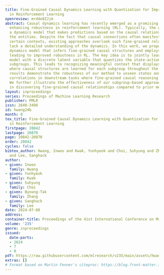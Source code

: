 ```yaml
---
title: Fine-Grained Causal Dynamics Learning with Quantization for Improving Robustness
  in Reinforcement Learning
openreview: mrd4e8ZJjm
abstract: Causal dynamics learning has recently emerged as a promising approach to
  enhancing robustness in reinforcement learning (RL). Typically, the goal is to build
  a dynamics model that makes predictions based on the causal relationships among
  the entities. Despite the fact that causal connections often manifest only under
  certain contexts, existing approaches overlook such fine-grained relationships and
  lack a detailed understanding of the dynamics. In this work, we propose a novel
  dynamics model that infers fine-grained causal structures and employs them for prediction,
  leading to improved robustness in RL. The key idea is to jointly learn the dynamics
  model with a discrete latent variable that quantizes the state-action space into
  subgroups. This leads to recognizing meaningful context that displays sparse dependencies,
  where causal structures are learned for each subgroup throughout the training. Experimental
  results demonstrate the robustness of our method to unseen states and locally spurious
  correlations in downstream tasks where fine-grained causal reasoning is crucial.
  We further illustrate the effectiveness of our subgroup-based approach with quantization
  in discovering fine-grained causal relationships compared to prior methods.
layout: inproceedings
series: Proceedings of Machine Learning Research
publisher: PMLR
issn: 2640-3498
id: hwang24b
month: 0
tex_title: Fine-Grained Causal Dynamics Learning with Quantization for Improving Robustness
  in Reinforcement Learning
firstpage: 20842
lastpage: 20870
page: 20842-20870
order: 20842
cycles: false
bibtex_author: Hwang, Inwoo and Kwak, Yunhyeok and Choi, Suhyung and Zhang, Byoung-Tak
  and Lee, Sanghack
author:
- given: Inwoo
  family: Hwang
- given: Yunhyeok
  family: Kwak
- given: Suhyung
  family: Choi
- given: Byoung-Tak
  family: Zhang
- given: Sanghack
  family: Lee
date: 2024-07-08
address:
container-title: Proceedings of the 41st International Conference on Machine Learning
volume: '235'
genre: inproceedings
issued:
  date-parts:
  - 2024
  - 7
  - 8
pdf: https://raw.githubusercontent.com/mlresearch/v235/main/assets/hwang24b/hwang24b.pdf
extras: []
# Format based on Martin Fenner's citeproc: https://blog.front-matter.io/posts/citeproc-yaml-for-bibliographies/
---
```

